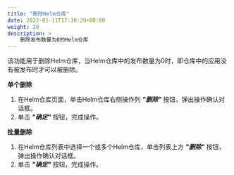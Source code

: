 ```yaml
---
title: "删除Helm仓库"
date: 2022-01-11T17:10:29+08:00
weight: 20
description: >
    删除发布数量为0的Helm仓库
---
```


该功能用于删除Helm仓库，当Helm仓库中的发布数量为0时，即仓库中的应用没有被发布时才可以被删除。

**单个删除**

1. 在Helm仓库页面，单击Helm仓库右侧操作列 **_"删除"_** 按钮，弹出操作确认对话框。
2. 单击 **_"确定"_** 按钮，完成操作。

**批量删除**

1. 在Helm仓库列表中选择一个或多个Helm仓库，单击列表上方 **_"删除"_** 按钮，弹出操作确认对话框。
2. 单击 **_"确定"_** 按钮，完成操作。